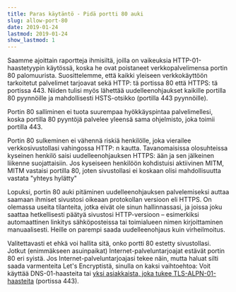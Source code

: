 ```yaml
---
title: Paras käytäntö - Pidä portti 80 auki
slug: allow-port-80
date: 2019-01-24
lastmod: 2019-01-24
show_lastmod: 1
---
```



Saamme ajoittain raportteja ihmisiltä, joilla on vaikeuksia HTTP-01-haastetyypin käytössä, koska he ovat poistaneet verkkopalvelimensa portin 80 palomuurista. Suosittelemme, että kaikki yleiseen verkkokäyttöön tarkoitetut palvelimet tarjoavat sekä HTTP: tä portissa 80 että HTTPS: tä portissa 443. Niiden tulisi myös lähettää uudelleenohjaukset kaikille portilla 80 pyynnöille ja mahdollisesti HSTS-otsikko (portilla 443 pyynnöille).

Portin 80 salliminen ei tuota suurempaa hyökkäyspintaa palvelimellesi, koska portilla 80 pyyntöjä palvelee yleensä sama ohjelmisto, joka toimii portilla 443.

Portin 80 sulkeminen ei vähennä riskiä henkilölle, joka vierailee verkkosivustollasi vahingossa HTTP: n kautta. Tavanomaisissa olosuhteissa kyseinen henkilö saisi uudelleenohjauksen HTTPS: ään ja sen jälkeinen liikenne suojattaisiin. Jos kyseiseen henkilöön kohdistuisi aktiivinen MITM, MITM vastaisi portilla 80, joten sivustollasi ei koskaan olisi mahdollisuutta vastata "yhteys hylätty"

Lopuksi, portin 80 auki pitäminen uudelleenohjauksen palvelemiseksi auttaa saamaan ihmiset sivustosi oikeaan protokollan versioon eli HTTPS. On olemassa useita tilanteita, jotka eivät ole sinun hallinnassasi, ja joissa joku saattaa hetkellisesti päätyä sivustosi HTTP-versioon – esimerkiksi automaattinen linkitys sähköposteissa tai toimialueen nimen kirjoittaminen manuaalisesti. Heille on parempi saada uudelleenohjaus kuin virheilmoitus.

Valitettavasti et ehkä voi hallita sitä, onko portti 80 estetty sivustollasi. Jotkut (enimmäkseen asuinpaikat) Internet-palveluntarjoajat estävät portin 80 eri syistä. Jos Internet-palveluntarjoajasi tekee näin, mutta haluat silti saada varmenteita Let's Encryptistä, sinulla on kaksi vaihtoehtoa: Voit käyttää DNS-01-haasteita tai [yksi asiakkaista, joka tukee TLS-ALPN-01-haasteita](https://community.letsencrypt.org/t/which-client-support-tls-alpn-challenge/75859/2) (portissa 443).
